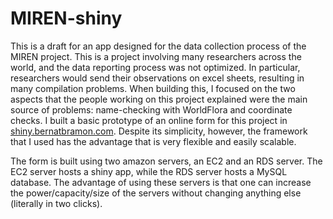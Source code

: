 # MIREN-shiny
This is a draft for an app designed for the data collection process of the MIREN project. This is a project involving many researchers across the world, and the data reporting process was not optimized. In particular, researchers would send their observations on excel sheets, resulting in many compilation problems. When building this, I focused on the two aspects that the people working on this project explained were the main source of problems: name-checking with WorldFlora and coordinate checks. I built a basic prototype of an online form for this project in [shiny.bernatbramon.com](https://shiny.bernatbramon.com). Despite its simplicity, however, the framework that I used has the advantage that is very flexible and easily scalable.

The form is built using two amazon servers, an EC2 and an RDS server. The EC2 server hosts a shiny app, while the RDS server hosts a MySQL database. The advantage of using these servers is that one can increase the power/capacity/size of the servers without changing anything else (literally in two clicks).
